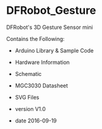 # DFRobot_Gesture
DFRobot's 3D Gesture Sensor mini <br>

Contains the Following:

* Arduino Library & Sample Code
* Hardware Information 
*  Schematic
*  MGC3030 Datasheet
*  SVG Files

 * version  V1.0
 * date  2016-09-19
